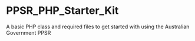 PPSR_PHP_Starter_Kit
====================

A basic PHP class and required files to get started with using the Australian Government PPSR
